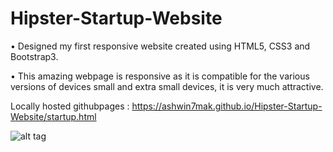 # Hipster-Startup-Website

•	Designed my first responsive website created using HTML5, CSS3 and Bootstrap3.

•	This amazing webpage is responsive as it is compatible for the various versions of devices small and extra small devices, it is very much attractive.


Locally hosted githubpages : https://ashwin7mak.github.io/Hipster-Startup-Website/startup.html


![alt tag](https://s11.postimg.org/gttfm5koz/Hipster.png)
